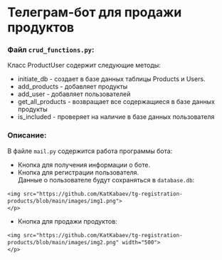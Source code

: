 # Телеграм-бот для продажи продуктов
### Файл ```crud_functions.py```:
Класс ProductUser содержит следующие методы:
* initiate_db - создает в базе данных таблицы Products и Users.
* add_products - добавляет продукты
* add_user - добавляет пользователей
* get_all_products - возвращает все содержащиеся в базе данных продукты
* is_included - проверяет на наличие в базе данных пользователя

### Описание:
В файле ```mail.py``` содержится работа программы бота:
   * Кнопка для получения информации о боте.
   * Кнопка для регистрации пользователя.<br>
     Данные о пользователе будут сохраняться в ```database.db```:
     <p align="center">
    <img src="https://github.com/KatKabaev/tg-registration-products/blob/main/images/img1.png">
    </p>

   * Кнопка для продажи продуктов:
     <p align="center">
    <img src="https://github.com/KatKabaev/tg-registration-products/blob/main/images/img2.png" width="500">
    </p>

